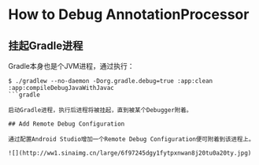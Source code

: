 # How to Debug AnnotationProcessor

## 挂起Gradle进程

Gradle本身也是个JVM进程，通过执行：

```
$ ./gradlew --no-daemon -Dorg.gradle.debug=true :app:clean :app:compileDebugJavaWithJavac
```gradle

启动Gradle进程，执行后进程将被挂起，直到被某个Debugger附着。

## Add Remote Debug Configuration

通过配置Android Studio增加一个Remote Debug Configuration便可附着到该进程上。

![](http://ww1.sinaimg.cn/large/6f97245dgy1fytpxnwan8j20tu0a20ty.jpg)

